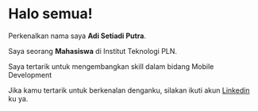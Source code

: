 # Halo semua! 

Perkenalkan nama saya **Adi Setiadi Putra**.<br>

Saya seorang **Mahasiswa** di Institut Teknologi PLN.<br>

Saya tertarik untuk mengembangkan skill dalam bidang Mobile Development<br>

Jika kamu tertarik untuk berkenalan denganku, silakan ikuti akun [Linkedin](https://www.linkedin.com/in/adi-setiadi-putra-578143257/) ku ya.
